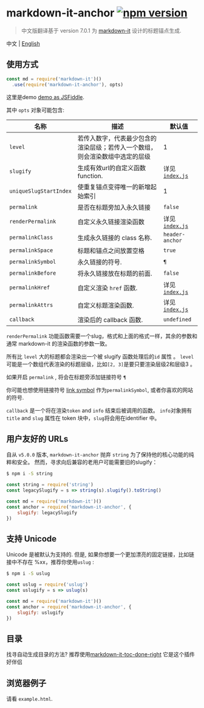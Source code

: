 # markdown-it-anchor [![npm version](http://img.shields.io/npm/v/markdown-it-anchor.svg?style=flat-square)](https://www.npmjs.org/package/markdown-it-anchor)

> 中文版翻译基于 version 7.0.1
> 为 [markdown-it] 设计的标题锚点生成.

[markdown-it]: https://github.com/markdown-it/markdown-it

中文 | [English](./README.md)

## 使用方式

```js
const md = require('markdown-it')()
  .use(require('markdown-it-anchor'), opts)
```

这里是demo [demo as JSFiddle](https://jsfiddle.net/9ukc8dy6/).

其中 `opts` 对象可能包含:

名称                   | 描述                                                    | 默认值
-----------------------|----------------------------------------------------------------|-----------------------------------
`level`                | 若传入数字，代表最少包含的渲染层级；若传入一个数组，则会渲染数组中选定的层级 | 1
`slugify`              | 生成有效url的自定义函数 function.                               | 详见 [`index.js`](index.js)
`uniqueSlugStartIndex` | 使重复锚点变得唯一的新增起始索引        | 1
`permalink`            | 是否在标题旁加入永久链接                     | `false`
`renderPermalink`      | 自定义永久链接渲染函数                         | 详见 [`index.js`](index.js)
`permalinkClass`       | 生成永久链接的 class 名称.                             | `header-anchor`
`permalinkSpace`       | 标题和锚点之间放置空格  | `true`
`permalinkSymbol`      | 永久链接的符号.                            | `¶`
`permalinkBefore`      | 将永久链接放在标题的前面.                          | `false`
`permalinkHref`        | 自定义渲染 `href` 函数.                  | 详见 [`index.js`](index.js)
`permalinkAttrs`       | 自定义标题渲染函数.              | 详见 [`index.js`](index.js)
`callback`             | 渲染后的 callback 函数.                    | `undefined`

`renderPermalink` 功能函数需要一个slug，格式和上面的格式一样，其余的参数和通常 markdown-it 的渲染函数的参数一致。

所有比 `level` 大的标题都会渲染出一个被 slugify 函数处理后的`id` 属性 。
`level` 可能是一个数组代表渲染的标题层级，比如`[2, 3]`是要只要渲染层级2和层级3 。

如果开启 `permalink` , 将会在标题旁添加链接符号 `¶` 

你可能也想使用链接符号 [link symbol](http://graphemica.com/🔗) 作为`permalinkSymbol`, 或者你喜欢的网站的符号.

`callback` 是一个将在渲染`token` and  `info` 结束后被调用的函数。 `info`对象拥有`title` and `slug` 属性在 token 块中，`slug`将会用在identifier 中。 

## 用户友好的 URLs

自从 `v5.0.0` 版本, `markdown-it-anchor` 抛弃 `string` 为了保持他的核心功能的纯粹和安全。
然而，寻求向后兼容的老用户可能需要旧的slugify：


```sh
$ npm i -S string
```

```js
const string = require('string')
const legacySlugify = s => string(s).slugify().toString()

const md = require('markdown-it')()
const anchor = require('markdown-it-anchor', {
	slugify: legacySlugify
})
```

## 支持 Unicode

Unicode 是被默认为支持的.
但是, 如果你想要一个更加漂亮的固定链接，比如链接中不存在 %xx，推荐你使用`uslug` :

```sh
$ npm i -S uslug
```

```js
const uslug = require('uslug')
const uslugify = s => uslug(s)

const md = require('markdown-it')()
const anchor = require('markdown-it-anchor', {
	slugify: uslugify
})
```

## 目录

找寻自动生成目录的方法?
推荐使用[markdown-it-toc-done-right](https://www.npmjs.com/package/markdown-it-toc-done-right) 它是这个插件好伴侣

## 浏览器例子

请看 `example.html`.
